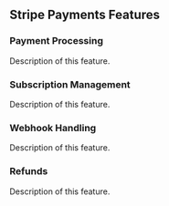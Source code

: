 ## Stripe Payments Features

### Payment Processing
Description of this feature.

### Subscription Management
Description of this feature.

### Webhook Handling
Description of this feature.

### Refunds
Description of this feature.

